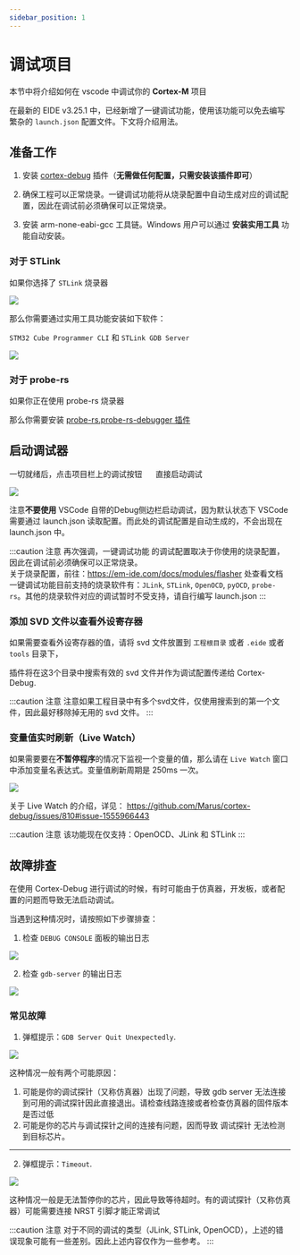 ```yaml
---
sidebar_position: 1
---
```


# 调试项目

本节中将介绍如何在 vscode 中调试你的 **Cortex-M** 项目

在最新的 EIDE v3.25.1 中，已经新增了一键调试功能，使用该功能可以免去编写繁杂的 `launch.json` 配置文件。下文将介绍用法。

## 准备工作

1. 安装 [cortex-debug](https://marketplace.visualstudio.com/items?itemName=marus25.cortex-debug) 插件（**无需做任何配置，只需安装该插件即可**）

2. 确保工程可以正常烧录。一键调试功能将从烧录配置中自动生成对应的调试配置，因此在调试前必须确保可以正常烧录。

3. 安装 arm-none-eabi-gcc 工具链。Windows 用户可以通过 **安装实用工具** 功能自动安装。

### 对于 STLink

如果你选择了 `STLink` 烧录器

![](/docs_img/flasher_name.png)

那么你需要通过实用工具功能安装如下软件：

`STM32 Cube Programmer CLI` 和 `STLink GDB Server`

![](/docs_img/stlink_tools.png)

### 对于 probe-rs

如果你正在使用 probe-rs 烧录器

那么你需要安装 [probe-rs.probe-rs-debugger 插件](https://marketplace.visualstudio.com/items?itemName=probe-rs.probe-rs-debugger)

## 启动调试器

一切就绪后，点击项目栏上的调试按钮 <img width="16px" bor src="/docs_img/icon/Run_16x.svg"/> 直接启动调试

![](/docs_img/debug_btn.png)

注意**不要使用** VSCode 自带的Debug侧边栏启动调试，因为默认状态下 VSCode 需要通过 launch.json 读取配置。而此处的调试配置是自动生成的，不会出现在 launch.json 中。

:::caution 注意
再次强调，一键调试功能 的调试配置取决于你使用的烧录配置，因此在调试前必须确保可以正常烧录。<br/>
关于烧录配置，前往：https://em-ide.com/docs/modules/flasher 处查看文档<br/>
一键调试功能目前支持的烧录软件有：`JLink`, `STLink`, `OpenOCD`, `pyOCD`, `probe-rs`。其他的烧录软件对应的调试暂时不受支持，请自行编写 launch.json
:::

### 添加 SVD 文件以查看外设寄存器

如果需要查看外设寄存器的值，请将 svd 文件放置到 `工程根目录` 或者 `.eide` 或者 `tools` 目录下，

插件将在这3个目录中搜索有效的 svd 文件并作为调试配置传递给 Cortex-Debug.

:::caution 注意
注意如果工程目录中有多个svd文件，仅使用搜索到的第一个文件，因此最好移除掉无用的 svd 文件。
:::

### 变量值实时刷新（Live Watch）

如果需要要在**不暂停程序**的情况下监视一个变量的值，那么请在 `Live Watch` 窗口中添加变量名表达式。变量值刷新周期是 250ms 一次。

![](/docs_img/debug_livewatch_1.png)

关于 Live Watch 的介绍，详见：
https://github.com/Marus/cortex-debug/issues/810#issue-1555966443

:::caution 注意
该功能现在仅支持：OpenOCD、JLink 和 STLink
:::

## 故障排查

在使用 Cortex-Debug 进行调试的时候，有时可能由于仿真器，开发板，或者配置的问题而导致无法启动调试。

当遇到这种情况时，请按照如下步骤排查：

1. 检查 `DEBUG CONSOLE` 面板的输出日志

![](/docs_img/debug_console_log.png)

2. 检查 `gdb-server` 的输出日志

![](/docs_img/debug_server_log.png)

### 常见故障

1. 弹框提示：`GDB Server Quit Unexpectedly`.

![](/docs_img/debug_issue__gdb_quit.png)

这种情况一般有两个可能原因：
  1. 可能是你的调试探针（又称仿真器）出现了问题，导致 gdb server 无法连接到可用的调试探针因此直接退出。请检查线路连接或者检查仿真器的固件版本是否过低
  2. 可能是你的芯片与调试探针之间的连接有问题，因而导致 调试探针 无法检测到目标芯片。

---

2. 弹框提示：`Timeout`.

![](/docs_img/debug_issue__timeout.png)

这种情况一般是无法暂停你的芯片，因此导致等待超时。有的调试探针（又称仿真器）可能需要连接 NRST 引脚才能正常调试

:::caution 注意
对于不同的调试的类型（JLink, STLink, OpenOCD），上述的错误现象可能有一些差别。因此上述内容仅作为一些参考。
:::
